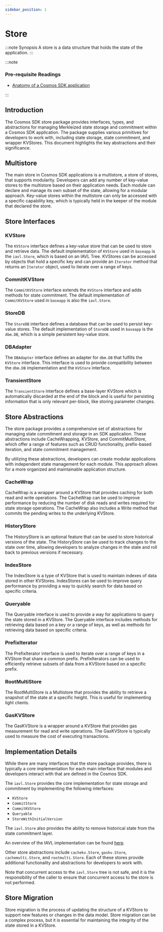 ```yaml
---
sidebar_position: 1
---
```


# Store

:::note Synopsis
A store is a data structure that holds the state of the application.
:::

:::note

### Pre-requisite Readings

* [Anatomy of a Cosmos SDK application](../high-level-concepts/00-overview-app.md)

:::

## Introduction

The Cosmos SDK store package provides interfaces, types, and abstractions for managing Merkleized state storage and commitment within a Cosmos SDK application. The package supplies various primitives for developers to work with, including state storage, state commitment, and wrapper KVStores. This document highlights the key abstractions and their significance.

## Multistore

The main store in Cosmos SDK applications is a multistore, a store of stores, that supports modularity. Developers can add any number of key-value stores to the multistore based on their application needs. Each module can declare and manage its own subset of the state, allowing for a modular approach. Key-value stores within the multistore can only be accessed with a specific capability key, which is typically held in the keeper of the module that declared the store.

## Store Interfaces

### KVStore

The `KVStore` interface defines a key-value store that can be used to store and retrieve data. The default implementation of `KVStore` used in `baseapp` is the `iavl.Store`, which is based on an IAVL Tree. KVStores can be accessed by objects that hold a specific key and can provide an `Iterator` method that returns an `Iterator` object, used to iterate over a range of keys.

### CommitKVStore

The `CommitKVStore` interface extends the `KVStore` interface and adds methods for state commitment. The default implementation of `CommitKVStore` used in `baseapp` is also the `iavl.Store`.

### StoreDB

The `StoreDB` interface defines a database that can be used to persist key-value stores. The default implementation of `StoreDB` used in `baseapp` is the `dbm.DB`, which is a simple persistent key-value store.

### DBAdapter

The `DBAdapter` interface defines an adapter for `dbm.DB` that fulfills the `KVStore` interface. This interface is used to provide compatibility between the `dbm.DB` implementation and the `KVStore` interface.

### TransientStore

The `TransientStore` interface defines a base-layer KVStore which is automatically discarded at the end of the block and is useful for persisting information that is only relevant per-block, like storing parameter changes.

## Store Abstractions

The store package provides a comprehensive set of abstractions for managing state commitment and storage in an SDK application. These abstractions include CacheWrapping, KVStore, and CommitMultiStore, which offer a range of features such as CRUD functionality, prefix-based iteration, and state commitment management.

By utilizing these abstractions, developers can create modular applications with independent state management for each module. This approach allows for a more organized and maintainable application structure.

### CacheWrap

CacheWrap is a wrapper around a KVStore that provides caching for both read and write operations. The CacheWrap can be used to improve performance by reducing the number of disk reads and writes required for state storage operations. The CacheWrap also includes a Write method that commits the pending writes to the underlying KVStore.

### HistoryStore

The HistoryStore is an optional feature that can be used to store historical versions of the state. The HistoryStore can be used to track changes to the state over time, allowing developers to analyze changes in the state and roll back to previous versions if necessary.

### IndexStore

The IndexStore is a type of KVStore that is used to maintain indexes of data stored in other KVStores. IndexStores can be used to improve query performance by providing a way to quickly search for data based on specific criteria.

### Queryable

The Queryable interface is used to provide a way for applications to query the state stored in a KVStore. The Queryable interface includes methods for retrieving data based on a key or a range of keys, as well as methods for retrieving data based on specific criteria.

### PrefixIterator

The PrefixIterator interface is used to iterate over a range of keys in a KVStore that share a common prefix. PrefixIterators can be used to efficiently retrieve subsets of data from a KVStore based on a specific prefix.

### RootMultiStore

The RootMultiStore is a Multistore that provides the ability to retrieve a snapshot of the state at a specific height. This is useful for implementing light clients.

### GasKVStore

The GasKVStore is a wrapper around a KVStore that provides gas measurement for read and write operations. The GasKVStore is typically used to measure the cost of executing transactions.

## Implementation Details

While there are many interfaces that the store package provides, there is typically a core implementation for each main interface that modules and developers interact with that are defined in the Cosmos SDK.

The `iavl.Store` provides the core implementation for state storage and commitment by implementing the following interfaces:

-   `KVStore`
-   `CommitStore`
-   `CommitKVStore`
-   `Queryable`
-   `StoreWithInitialVersion`

The `iavl.Store` also provides the ability to remove historical state from the state commitment layer.

An overview of the IAVL implementation can be found [here](https://github.com/cosmos/iavl/blob/master/docs/overview.md).

Other store abstractions include `cachekv.Store`, `gaskv.Store`, `cachemulti.Store`, and `rootmulti.Store`. Each of these stores provide additional functionality and abstractions for developers to work with.

Note that concurrent access to the `iavl.Store` tree is not safe, and it is the responsibility of the caller to ensure that concurrent access to the store is not performed.

## Store Migration

Store migration is the process of updating the structure of a KVStore to support new features or changes in the data model. Store migration can be a complex process, but it is essential for maintaining the integrity of the state stored in a KVStore.
